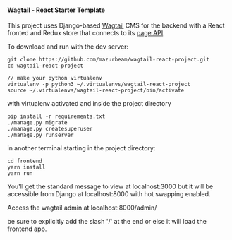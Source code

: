 #### Wagtail - React Starter Template
This project uses Django-based [Wagtail](http://docs.wagtail.io/) CMS for the backend with a React fronted and Redux store that connects to its [page API](http://docs.wagtail.io/en/v2.2.2/advanced_topics/api/index.html). 

To download and run with the dev server:

```
git clone https://github.com/mazurbeam/wagtail-react-project.git
cd wagtail-react-project

// make your python virtualenv
virtualenv -p python3 ~/.virtualenvs/wagtail-react-project
source ~/.virtualenvs/wagtail-react-project/bin/activate
```

with virtualenv activated and inside the project directory
```
pip install -r requirements.txt
./manage.py migrate
./manage.py createsuperuser
./manage.py runserver
```

in another terminal starting in the project directory:
```
cd frontend
yarn install
yarn run
```

You'll get the standard message to view at localhost:3000 but it will be accessible from Django at localhost:8000 with hot swapping enabled.

Access the wagtail admin at localhost:8000/admin/ 

 be sure to explicitly add the slash '/' at the end or else it will load the frontend app.
